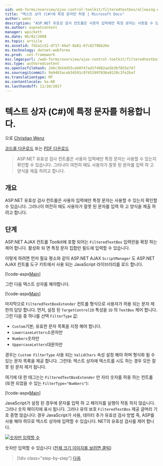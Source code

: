 ```yaml
---
uid: web-forms/overview/ajax-control-toolkit/filteredtextbox/allowing-only-certain-characters-in-a-text-box-cs
title: "텍스트 상자 (C#)에 특정 문자만 허용 | Microsoft Docs"
author: wenz
description: "ASP.NET 유효성 검사 컨트롤은 사용자 입력에만 특정 문자는 사용할 수 있는지 확인할 수 있습니다. 그러나이 여전히 하더라도 사용자 입력에서 잘못 된..."
ms.author: aspnetcontent
manager: wpickett
ms.date: 06/02/2008
ms.topic: article
ms.assetid: fd2a1c52-d717-44af-8a61-67c8279bb26e
ms.technology: dotnet-webforms
ms.prod: .net-framework
msc.legacyurl: /web-forms/overview/ajax-control-toolkit/filteredtextbox/allowing-only-certain-characters-in-a-text-box-cs
msc.type: authoredcontent
ms.openlocfilehash: 246c3b5dd55ceb0f47ad1f4982ae5b3bf855e747
ms.sourcegitcommit: 9a9483aceb34591c97451997036a9120c3fe2baf
ms.translationtype: MT
ms.contentlocale: ko-KR
ms.lasthandoff: 11/10/2017
---
```

<a name="allowing-only-certain-characters-in-a-text-box-c"></a>텍스트 상자 (C#)에 특정 문자를 허용합니다.
====================
으로 [Christian Wenz](https://github.com/wenz)

[코드를 다운로드](http://download.microsoft.com/download/4/c/2/4c2def7a-0d23-4055-91f9-1f18504167d7/FilteredTextBox0.cs.zip) 또는 [PDF 다운로드](http://download.microsoft.com/download/b/6/a/b6ae89ee-df69-4c87-9bfb-ad1eb2b23373/filteredtextbox0CS.pdf)

> ASP.NET 유효성 검사 컨트롤은 사용자 입력에만 특정 문자는 사용할 수 있는지 확인할 수 있습니다. 그러나이 여전히 때도 사용자가 잘못 된 문자를 입력 하 고 양식을 제출 하려고 합니다.


## <a name="overview"></a>개요

ASP.NET 유효성 검사 컨트롤은 사용자 입력에만 특정 문자는 사용할 수 있는지 확인할 수 있습니다. 그러나이 여전히 때도 사용자가 잘못 된 문자를 입력 하 고 양식을 제출 하려고 합니다.

## <a name="steps"></a>단계

ASP.NET AJAX 컨트롤 Toolkit에 포함 되어는 `FilteredTextBox` 입력란을 확장 하는 제어 합니다. 활성화 되 면 특정 문자 집합만 필드에 입력할 수 있습니다.

이렇게 하려면 먼저 필요 평소와 같이 ASP.NET AJAX `ScriptManager` 도 ASP.NET AJAX 컨트롤 도구 키트에서 사용 되는 JavaScript 라이브러리를 로드 합니다.

[!code-aspx[Main](allowing-only-certain-characters-in-a-text-box-cs/samples/sample1.aspx)]

그런 다음 텍스트 상자를 해야합니다.

[!code-aspx[Main](allowing-only-certain-characters-in-a-text-box-cs/samples/sample2.aspx)]

마지막으로 `FilteredTextBoxExtender` 컨트롤 형식으로 사용자가 허용 되는 문자 제한의 담당 합니다. 먼저, 설정 된 `TargetControlID` 특성을 `ID` 의 `TextBox` 제어 합니다. 그런 다음 중 하나를 선택 `FilterType` 값:

- `Custom`기본; 유효한 문자 목록을 지정 해야 합니다.
- `LowercaseLetters`소문자만
- `Numbers`숫자만
- `UppercaseLetters`대문자만

경우는 `Custom FilterType` 사용 되는 `ValidChars` 속성 설정 해야 하며 형식화 될 수 있는 문자 목록을 제공 합니다. 그런데: 텍스트 상자에 텍스트를 시도 하는 경우 모든 잘못 된 문자 제거 됩니다.

여기에 대 한 태그는는 `FilteredTextBoxExtender` 만 자리 숫자를 허용 하는 컨트롤 (또한 되었을 수 있는 `FilterType="Numbers"`):

[!code-aspx[Main](allowing-only-certain-characters-in-a-text-box-cs/samples/sample3.aspx)]

JavaScript가 설정 된 경우에 문자를 입력 하 고 페이지를 실행이 작동 하지 않습니다. 그러나 숫자 페이지에 표시 됩니다. 그러나 유의 보호 `FilteredTextBox` 제공 글머리 기호 증명 않습니다: 경우 JavaScript가 사용, 데이터 추가 유효성 검사 방법 즉, ASP를 사용 해야 하므로 텍스트 상자에 입력할 수 있습니다. NET의 유효성 검사를 제어 합니다.


[![숫자만 입력할 수](allowing-only-certain-characters-in-a-text-box-cs/_static/image2.png)](allowing-only-certain-characters-in-a-text-box-cs/_static/image1.png)

숫자만 입력할 수 있습니다 ([전체 크기 이미지를 보려면 클릭](allowing-only-certain-characters-in-a-text-box-cs/_static/image3.png))

>[!div class="step-by-step"]
[다음](allowing-only-certain-characters-in-a-text-box-vb.md)
